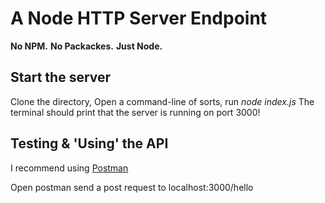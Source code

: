 # A Node HTTP Server Endpoint

**No NPM.**
**No Packackes.**
**Just Node.**

## Start the server
Clone the directory,
Open a command-line of sorts,
run _node index.js_
The terminal should print that the server is running on port 3000!

## Testing & 'Using' the API
I recommend using [Postman](https://www.getpostman.com/)

Open postman
send a post request to localhost:3000/hello
